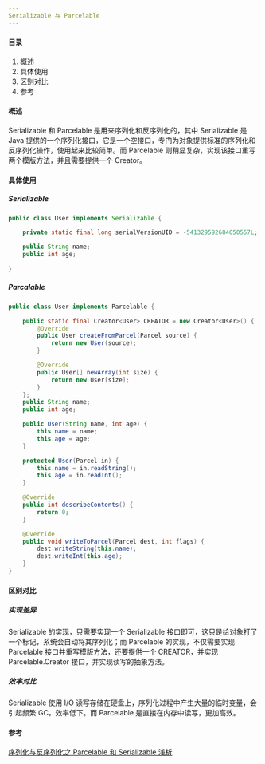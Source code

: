 ```yaml
---
Serializable 与 Parcelable
---
```


#### 目录

1. 概述
2. 具体使用
3. 区别对比
4. 参考

#### 概述

Serializable 和 Parcelable 是用来序列化和反序列化的，其中 Serializable 是 Java 提供的一个序列化接口，它是一个空接口，专门为对象提供标准的序列化和反序列化操作，使用起来比较简单。而 Parcelable 则稍显复杂，实现该接口重写两个模版方法，并且需要提供一个 Creator。

#### 具体使用

##### Serializable

```java
public class User implements Serializable {

    private static final long serialVersionUID = -541329592684050557L;

    public String name;
    public int age;
    
}
```

##### Parcalable

```java
public class User implements Parcelable {

    public static final Creator<User> CREATOR = new Creator<User>() {
        @Override
        public User createFromParcel(Parcel source) {
            return new User(source);
        }

        @Override
        public User[] newArray(int size) {
            return new User[size];
        }
    };
    public String name;
    public int age;

    public User(String name, int age) {
        this.name = name;
        this.age = age;
    }

    protected User(Parcel in) {
        this.name = in.readString();
        this.age = in.readInt();
    }

    @Override
    public int describeContents() {
        return 0;
    }

    @Override
    public void writeToParcel(Parcel dest, int flags) {
        dest.writeString(this.name);
        dest.writeInt(this.age);
    }
}
```

#### 区别对比

##### 实现差异

Serializable 的实现，只需要实现一个 Serializable 接口即可，这只是给对象打了一个标记，系统会自动将其序列化；而 Parcelable 的实现，不仅需要实现 Parcelable 接口并重写模版方法，还要提供一个 CREATOR，并实现 Parcelable.Creator 接口，并实现读写的抽象方法。

##### 效率对比

Serializable 使用 I/O 读写存储在硬盘上，序列化过程中产生大量的临时变量，会引起频繁 GC，效率低下。而 Parcelable 是直接在内存中读写，更加高效。

#### 参考

[序列化与反序列化之 Parcelable 和 Serializable 浅析](https://juejin.im/entry/57e8d42e816dfa005ef310be)